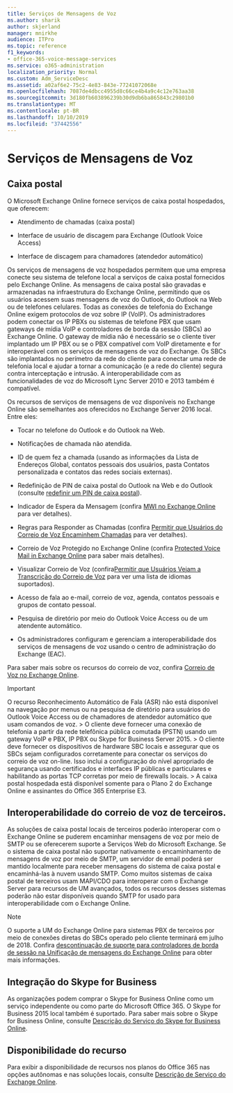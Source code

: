 ```yaml
---
title: Serviços de Mensagens de Voz
ms.author: sharik
author: skjerland
manager: mnirkhe
audience: ITPro
ms.topic: reference
f1_keywords:
- office-365-voice-message-services
ms.service: o365-administration
localization_priority: Normal
ms.custom: Adm_ServiceDesc
ms.assetid: a02af6e2-75c2-4e83-843e-77241072068e
ms.openlocfilehash: 7087de4dbcc4955d8c66ce4b4a9c4c12e763aa38
ms.sourcegitcommit: 3d180fb603896239b30d9db6ba865843c29801b0
ms.translationtype: MT
ms.contentlocale: pt-BR
ms.lasthandoff: 10/10/2019
ms.locfileid: "37442556"
---
```

# <a name="voice-message-services"></a>Serviços de Mensagens de Voz

## <a name="voice-mail"></a>Caixa postal

O Microsoft Exchange Online fornece serviços de caixa postal hospedados, que oferecem:
  
- Atendimento de chamadas (caixa postal)
    
- Interface de usuário de discagem para Exchange (Outlook Voice Access)
    
- Interface de discagem para chamadores (atendedor automático)
    
Os serviços de mensagens de voz hospedados permitem que uma empresa conecte seu sistema de telefone local a serviços de caixa postal fornecidos pelo Exchange Online. As mensagens de caixa postal são gravadas e armazenadas na infraestrutura do Exchange Online, permitindo que os usuários acessem suas mensagens de voz do Outlook, do Outlook na Web ou de telefones celulares. Todas as conexões de telefonia do Exchange Online exigem protocolos de voz sobre IP (VoIP). Os administradores podem conectar os IP PBXs ou sistemas de telefone PBX que usam gateways de mídia VoIP e controladores de borda da sessão (SBCs) ao Exchange Online. O gateway de mídia não é necessário se o cliente tiver implantado um IP PBX ou se o PBX compatível com VoIP diretamente e for interoperável com os serviços de mensagens de voz do Exchange. Os SBCs são implantados no perímetro da rede do cliente para conectar uma rede de telefonia local e ajudar a tornar a comunicação (e a rede do cliente) segura contra interceptação e intrusão. A interoperabilidade com as funcionalidades de voz do Microsoft Lync Server 2010 e 2013 também é compatível.
  
Os recursos de serviços de mensagens de voz disponíveis no Exchange Online são semelhantes aos oferecidos no Exchange Server 2016 local. Entre eles:
  
- Tocar no telefone do Outlook e do Outlook na Web.
    
- Notificações de chamada não atendida.
    
- ID de quem fez a chamada (usando as informações da Lista de Endereços Global, contatos pessoais dos usuários, pasta Contatos personalizada e contatos das redes sociais externas).
    
- Redefinição de PIN de caixa postal do Outlook na Web e do Outlook (consulte [redefinir um PIN de caixa postal](https://go.microsoft.com/fwlink/p/?LinkId=286328)).
    
- Indicador de Espera da Mensagem (confira [MWI no Exchange Online](https://go.microsoft.com/fwlink/p/?LinkId=271794) para ver detalhes). 
    
- Regras para Responder as Chamadas (confira [Permitir que Usuários do Correio de Voz Encaminhem Chamadas](https://go.microsoft.com/fwlink/p/?LinkId=271795) para ver detalhes). 
    
- Correio de Voz Protegido no Exchange Online (confira [Protected Voice Mail in Exchange Online](https://go.microsoft.com/fwlink/p/?LinkId=271796) para saber mais detalhes). 
    
- Visualizar Correio de Voz (confira[Permitir que Usuários Vejam a Transcrição do Correio de Voz](https://go.microsoft.com/fwlink/p/?LinkId=271797) para ver uma lista de idiomas suportados). 
    
- Acesso de fala ao e-mail, correio de voz, agenda, contatos pessoais e grupos de contato pessoal.
    
- Pesquisa de diretório por meio do Outlook Voice Access ou de um atendente automático.
    
- Os administradores configuram e gerenciam a interoperabilidade dos serviços de mensagens de voz usando o centro de administração do Exchange (EAC).
    
Para saber mais sobre os recursos do correio de voz, confira [Correio de Voz no Exchange Online](https://go.microsoft.com/fwlink/p/?LinkId=271798).
  
> [!IMPORTANT]
> O recurso Reconhecimento Automático de Fala (ASR) não está disponível na navegação por menus ou na pesquisa de diretório para usuários do Outlook Voice Access ou de chamadores de atendedor automático que usam comandos de voz. > O cliente deve fornecer uma conexão de telefonia a partir da rede telefônica pública comutada (PSTN) usando um gateway VoIP e PBX, IP PBX ou Skype for Business Server 2015. > O cliente deve fornecer os dispositivos de hardware SBC locais e assegurar que os SBCs sejam configurados corretamente para conectar os serviços do correio de voz on-line. Isso inclui a configuração do nível apropriado de segurança usando certificados e interfaces IP públicas e particulares e habilitando as portas TCP corretas por meio de firewalls locais. > A caixa postal hospedada está disponível somente para o Plano 2 do Exchange Online e assinantes do Office 365 Enterprise E3. 
  
## <a name="third-party-voice-mail-interoperability"></a>Interoperabilidade do correio de voz de terceiros.

As soluções de caixa postal locais de terceiros poderão interoperar com o Exchange Online se puderem encaminhar mensagens de voz por meio de SMTP ou se oferecerem suporte a Serviços Web do Microsoft Exchange. Se o sistema de caixa postal não suportar nativamente o encaminhamento de mensagens de voz por meio de SMTP, um servidor de email poderá ser mantido localmente para receber mensagens do sistema de caixa postal e encaminhá-las à nuvem usando SMTP. Como muitos sistemas de caixa postal de terceiros usam MAPI/CDO para interoperar com o Exchange Server para recursos de UM avançados, todos os recursos desses sistemas poderão não estar disponíveis quando SMTP for usado para interoperabilidade com o Exchange Online.
  
> [!NOTE]
> O suporte a UM do Exchange Online para sistemas PBX de terceiros por meio de conexões diretas do SBCs operado pelo cliente terminará em julho de 2018. Confira [descontinuação de suporte para controladores de borda de sessão na Unificação de mensagens do Exchange Online](https://techcommunity.microsoft.com/t5/Exchange-Team-Blog/Discontinuation-of-support-for-Session-Border-Controllers-in/ba-p/607117) para obter mais informações. 
  
## <a name="skype-for-business-integration"></a>Integração do Skype for Business

As organizações podem comprar o Skype for Business Online como um serviço independente ou como parte do Microsoft Office 365. O Skype for Business 2015 local também é suportado. Para saber mais sobre o Skype for Business Online, consulte [Descrição do Serviço do Skype for Business Online](../skype-for-business-online-service-description/skype-for-business-online-service-description.md).
  
## <a name="feature-availability"></a>Disponibilidade do recurso

Para exibir a disponibilidade de recursos nos planos do Office 365 nas opções autônomas e nas soluções locais, consulte [Descrição de Serviço do Exchange Online](exchange-online-service-description.md).
  

